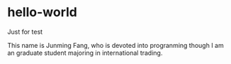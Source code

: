 # hello-world
Just for test



This name is Junming Fang, who is devoted into progranming though I am an graduate student majoring in international trading.
